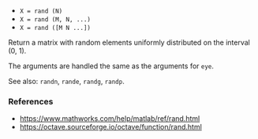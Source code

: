- `X = rand (N)`
- `X = rand (M, N, ...)`
- `X = rand ([M N ...])`

Return a matrix with random elements uniformly distributed on the interval (0,
1).

The arguments are handled the same as the arguments for `eye`.

See also: `randn`, `rande`, `randg`, `randp`.

### References

- https://www.mathworks.com/help/matlab/ref/rand.html
- https://octave.sourceforge.io/octave/function/rand.html
